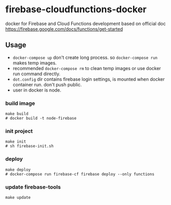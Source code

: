 # firebase-cloudfunctions-docker
docker for Firebase and Cloud Functions development
based on official doc https://firebase.google.com/docs/functions/get-started

## Usage
* `docker-compose up` don't create long process. so `docker-compose run` makes temp images.
* recommended `docker-compose rm` to clean temp images or use docker run command directly.
* `dot.config` dir contains firebase login settings, is mounted when docker container run. don't push public.
* user in docker is node.
### build image
```
make build
# docker build -t node-firebase
```
### init project
```
make init
# sh firebase-init.sh
```
### deploy
```
make deploy
# docker-compose run firebase-cf firebase deploy --only functions
```
### update firebase-tools 
```
make update
```
